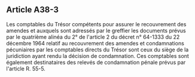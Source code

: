 Article A38-3
----
Les comptables du Trésor compétents pour assurer le recouvrement des amendes et
auxquels sont adressés par le greffier les documents prévus par le quatrième
alinéa du 2° de l'article 2 du décret n° 64-1333 du 22 décembre 1964 relatif au
recouvrement des amendes et condamnations pécuniaires par les comptables directs
du Trésor sont ceux du siège de la juridiction ayant rendu la décision de
condamnation. Ces comptables sont également destinataires des relevés de
condamnation pénale prévus par l'article R. 55-5.
